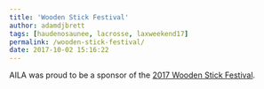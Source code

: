 ```yaml
---
title: 'Wooden Stick Festival'
author: adamdjbrett
tags: [haudenosaunee, lacrosse, laxweekend17]
permalink: /wooden-stick-festival/
date: 2017-10-02 15:16:22
---
```

AILA was proud to be a sponsor of the [2017 Wooden Stick Festival](http://waer.org/post/wood-stick-festival-celebrates-history-lacrosse-cny).
